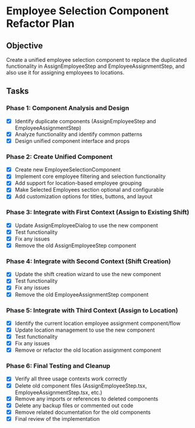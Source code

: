 # Employee Selection Component Refactor Plan

## Objective

Create a unified employee selection component to replace the duplicated functionality in AssignEmployeeStep and EmployeeAssignmentStep, and also use it for assigning employees to locations.

## Tasks

### Phase 1: Component Analysis and Design

- [x] Identify duplicate components (AssignEmployeeStep and EmployeeAssignmentStep)
- [x] Analyze functionality and identify common patterns
- [x] Design unified component interface and props

### Phase 2: Create Unified Component

- [x] Create new EmployeeSelectionComponent
- [x] Implement core employee filtering and selection functionality
- [x] Add support for location-based employee grouping
- [x] Make Selected Employees section optional and configurable
- [x] Add customization options for titles, buttons, and layout

### Phase 3: Integrate with First Context (Assign to Existing Shift)

- [x] Update AssignEmployeeDialog to use the new component
- [x] Test functionality
- [x] Fix any issues
- [x] Remove the old AssignEmployeeStep component

### Phase 4: Integrate with Second Context (Shift Creation)

- [x] Update the shift creation wizard to use the new component
- [x] Test functionality
- [x] Fix any issues
- [x] Remove the old EmployeeAssignmentStep component

### Phase 5: Integrate with Third Context (Assign to Location)

- [x] Identify the current location employee assignment component/flow
- [x] Update location management to use the new component
- [x] Test functionality
- [x] Fix any issues
- [x] Remove or refactor the old location assignment component

### Phase 6: Final Testing and Cleanup

- [x] Verify all three usage contexts work correctly
- [x] Delete old component files (AssignEmployeeStep.tsx, EmployeeAssignmentStep.tsx, etc.)
- [x] Remove any imports or references to deleted components
- [x] Delete any backup files or commented out code
- [x] Remove related documentation for the old components
- [x] Final review of the implementation
